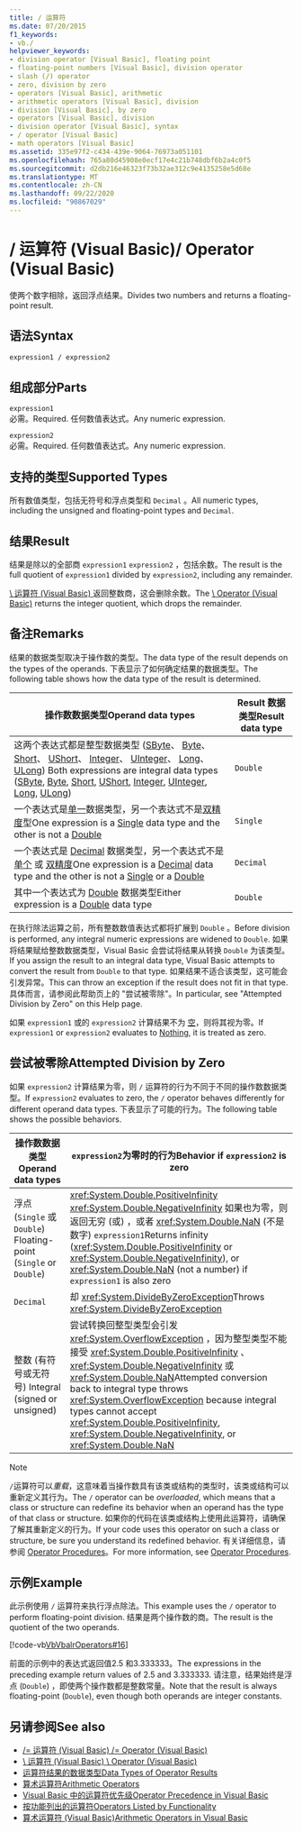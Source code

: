 ```yaml
---
title: / 运算符
ms.date: 07/20/2015
f1_keywords:
- vb./
helpviewer_keywords:
- division operator [Visual Basic], floating point
- floating-point numbers [Visual Basic], division operator
- slash (/) operator
- zero, division by zero
- operators [Visual Basic], arithmetic
- arithmetic operators [Visual Basic], division
- division [Visual Basic], by zero
- operators [Visual Basic], division
- division operator [Visual Basic], syntax
- / operator [Visual Basic]
- math operators [Visual Basic]
ms.assetid: 335e97f2-c434-439e-9064-76973a051101
ms.openlocfilehash: 765a80d45908e0ecf17e4c21b748dbf6b2a4c0f5
ms.sourcegitcommit: d2db216e46323f73b32ae312c9e4135258e5d68e
ms.translationtype: MT
ms.contentlocale: zh-CN
ms.lasthandoff: 09/22/2020
ms.locfileid: "90867029"
---
```

# <a name="-operator-visual-basic"></a><span data-ttu-id="359c1-102">/ 运算符 (Visual Basic)</span><span class="sxs-lookup"><span data-stu-id="359c1-102">/ Operator (Visual Basic)</span></span>

<span data-ttu-id="359c1-103">使两个数字相除，返回浮点结果。</span><span class="sxs-lookup"><span data-stu-id="359c1-103">Divides two numbers and returns a floating-point result.</span></span>  
  
## <a name="syntax"></a><span data-ttu-id="359c1-104">语法</span><span class="sxs-lookup"><span data-stu-id="359c1-104">Syntax</span></span>  
  
```vb  
expression1 / expression2  
```  
  
## <a name="parts"></a><span data-ttu-id="359c1-105">组成部分</span><span class="sxs-lookup"><span data-stu-id="359c1-105">Parts</span></span>  

 `expression1`  
 <span data-ttu-id="359c1-106">必需。</span><span class="sxs-lookup"><span data-stu-id="359c1-106">Required.</span></span> <span data-ttu-id="359c1-107">任何数值表达式。</span><span class="sxs-lookup"><span data-stu-id="359c1-107">Any numeric expression.</span></span>  
  
 `expression2`  
 <span data-ttu-id="359c1-108">必需。</span><span class="sxs-lookup"><span data-stu-id="359c1-108">Required.</span></span> <span data-ttu-id="359c1-109">任何数值表达式。</span><span class="sxs-lookup"><span data-stu-id="359c1-109">Any numeric expression.</span></span>  
  
## <a name="supported-types"></a><span data-ttu-id="359c1-110">支持的类型</span><span class="sxs-lookup"><span data-stu-id="359c1-110">Supported Types</span></span>  

 <span data-ttu-id="359c1-111">所有数值类型，包括无符号和浮点类型和 `Decimal` 。</span><span class="sxs-lookup"><span data-stu-id="359c1-111">All numeric types, including the unsigned and floating-point types and `Decimal`.</span></span>  
  
## <a name="result"></a><span data-ttu-id="359c1-112">结果</span><span class="sxs-lookup"><span data-stu-id="359c1-112">Result</span></span>  

 <span data-ttu-id="359c1-113">结果是除以的全部商 `expression1` `expression2` ，包括余数。</span><span class="sxs-lookup"><span data-stu-id="359c1-113">The result is the full quotient of `expression1` divided by `expression2`, including any remainder.</span></span>  
  
 <span data-ttu-id="359c1-114">[\ 运算符 (Visual Basic) ](integer-division-operator.md)返回整数商，这会删除余数。</span><span class="sxs-lookup"><span data-stu-id="359c1-114">The [\ Operator (Visual Basic)](integer-division-operator.md) returns the integer quotient, which drops the remainder.</span></span>  
  
## <a name="remarks"></a><span data-ttu-id="359c1-115">备注</span><span class="sxs-lookup"><span data-stu-id="359c1-115">Remarks</span></span>  

 <span data-ttu-id="359c1-116">结果的数据类型取决于操作数的类型。</span><span class="sxs-lookup"><span data-stu-id="359c1-116">The data type of the result depends on the types of the operands.</span></span> <span data-ttu-id="359c1-117">下表显示了如何确定结果的数据类型。</span><span class="sxs-lookup"><span data-stu-id="359c1-117">The following table shows how the data type of the result is determined.</span></span>  
  
|<span data-ttu-id="359c1-118">操作数数据类型</span><span class="sxs-lookup"><span data-stu-id="359c1-118">Operand data types</span></span>|<span data-ttu-id="359c1-119">Result 数据类型</span><span class="sxs-lookup"><span data-stu-id="359c1-119">Result data type</span></span>|  
|------------------------|----------------------|  
|<span data-ttu-id="359c1-120">这两个表达式都是整型数据类型 ([SByte](../data-types/sbyte-data-type.md)、 [Byte](../data-types/byte-data-type.md)、 [Short](../data-types/short-data-type.md)、 [UShort](../data-types/ushort-data-type.md)、 [Integer](../data-types/integer-data-type.md)、 [UInteger](../data-types/uinteger-data-type.md)、 [Long](../data-types/long-data-type.md)、 [ULong](../data-types/ulong-data-type.md)) </span><span class="sxs-lookup"><span data-stu-id="359c1-120">Both expressions are integral data types ([SByte](../data-types/sbyte-data-type.md), [Byte](../data-types/byte-data-type.md), [Short](../data-types/short-data-type.md), [UShort](../data-types/ushort-data-type.md), [Integer](../data-types/integer-data-type.md), [UInteger](../data-types/uinteger-data-type.md), [Long](../data-types/long-data-type.md), [ULong](../data-types/ulong-data-type.md))</span></span>|`Double`|  
|<span data-ttu-id="359c1-121">一个表达式是[单一](../data-types/single-data-type.md)数据类型，另一个表达式不是[双精度](../data-types/double-data-type.md)型</span><span class="sxs-lookup"><span data-stu-id="359c1-121">One expression is a [Single](../data-types/single-data-type.md) data type and the other is not a [Double](../data-types/double-data-type.md)</span></span>|`Single`|  
|<span data-ttu-id="359c1-122">一个表达式是 [Decimal](../data-types/decimal-data-type.md) 数据类型，另一个表达式不是 [单个](../data-types/single-data-type.md) 或 [双精度](../data-types/double-data-type.md)</span><span class="sxs-lookup"><span data-stu-id="359c1-122">One expression is a [Decimal](../data-types/decimal-data-type.md) data type and the other is not a [Single](../data-types/single-data-type.md) or a [Double](../data-types/double-data-type.md)</span></span>|`Decimal`|  
|<span data-ttu-id="359c1-123">其中一个表达式为 [Double](../data-types/double-data-type.md) 数据类型</span><span class="sxs-lookup"><span data-stu-id="359c1-123">Either expression is a [Double](../data-types/double-data-type.md) data type</span></span>|`Double`|  
  
 <span data-ttu-id="359c1-124">在执行除法运算之前，所有整数数值表达式都将扩展到 `Double` 。</span><span class="sxs-lookup"><span data-stu-id="359c1-124">Before division is performed, any integral numeric expressions are widened to `Double`.</span></span> <span data-ttu-id="359c1-125">如果将结果赋给整数数据类型，Visual Basic 会尝试将结果从转换 `Double` 为该类型。</span><span class="sxs-lookup"><span data-stu-id="359c1-125">If you assign the result to an integral data type, Visual Basic attempts to convert the result from `Double` to that type.</span></span> <span data-ttu-id="359c1-126">如果结果不适合该类型，这可能会引发异常。</span><span class="sxs-lookup"><span data-stu-id="359c1-126">This can throw an exception if the result does not fit in that type.</span></span> <span data-ttu-id="359c1-127">具体而言，请参阅此帮助页上的 "尝试被零除"。</span><span class="sxs-lookup"><span data-stu-id="359c1-127">In particular, see "Attempted Division by Zero" on this Help page.</span></span>  
  
 <span data-ttu-id="359c1-128">如果 `expression1` 或的 `expression2` 计算结果不为 [空](../nothing.md)，则将其视为零。</span><span class="sxs-lookup"><span data-stu-id="359c1-128">If `expression1` or `expression2` evaluates to [Nothing](../nothing.md), it is treated as zero.</span></span>  
  
## <a name="attempted-division-by-zero"></a><span data-ttu-id="359c1-129">尝试被零除</span><span class="sxs-lookup"><span data-stu-id="359c1-129">Attempted Division by Zero</span></span>  

 <span data-ttu-id="359c1-130">如果 `expression2` 计算结果为零，则 `/` 运算符的行为不同于不同的操作数数据类型。</span><span class="sxs-lookup"><span data-stu-id="359c1-130">If `expression2` evaluates to zero, the `/` operator behaves differently for different operand data types.</span></span> <span data-ttu-id="359c1-131">下表显示了可能的行为。</span><span class="sxs-lookup"><span data-stu-id="359c1-131">The following table shows the possible behaviors.</span></span>  
  
|<span data-ttu-id="359c1-132">操作数数据类型</span><span class="sxs-lookup"><span data-stu-id="359c1-132">Operand data types</span></span>|<span data-ttu-id="359c1-133">`expression2`为零时的行为</span><span class="sxs-lookup"><span data-stu-id="359c1-133">Behavior if `expression2` is zero</span></span>|  
|------------------------|---------------------------------------|  
|<span data-ttu-id="359c1-134">浮点 (`Single` 或 `Double`) </span><span class="sxs-lookup"><span data-stu-id="359c1-134">Floating-point (`Single` or `Double`)</span></span>|<span data-ttu-id="359c1-135"><xref:System.Double.PositiveInfinity> <xref:System.Double.NegativeInfinity> 如果也为零，则返回无穷 (或) ，或者 <xref:System.Double.NaN> (不是数字) `expression1`</span><span class="sxs-lookup"><span data-stu-id="359c1-135">Returns infinity (<xref:System.Double.PositiveInfinity> or <xref:System.Double.NegativeInfinity>), or <xref:System.Double.NaN> (not a number) if `expression1` is also zero</span></span>|  
|`Decimal`|<span data-ttu-id="359c1-136">却 <xref:System.DivideByZeroException></span><span class="sxs-lookup"><span data-stu-id="359c1-136">Throws <xref:System.DivideByZeroException></span></span>|  
|<span data-ttu-id="359c1-137">整数 (有符号或无符号) </span><span class="sxs-lookup"><span data-stu-id="359c1-137">Integral (signed or unsigned)</span></span>|<span data-ttu-id="359c1-138">尝试转换回整型类型会引发 <xref:System.OverflowException> ，因为整型类型不能接受 <xref:System.Double.PositiveInfinity> 、 <xref:System.Double.NegativeInfinity> 或 <xref:System.Double.NaN></span><span class="sxs-lookup"><span data-stu-id="359c1-138">Attempted conversion back to integral type throws <xref:System.OverflowException> because integral types cannot accept <xref:System.Double.PositiveInfinity>, <xref:System.Double.NegativeInfinity>, or <xref:System.Double.NaN></span></span>|  
  
> [!NOTE]
> <span data-ttu-id="359c1-139">`/`运算符可以*重载*，这意味着当操作数具有该类或结构的类型时，该类或结构可以重新定义其行为。</span><span class="sxs-lookup"><span data-stu-id="359c1-139">The `/` operator can be *overloaded*, which means that a class or structure can redefine its behavior when an operand has the type of that class or structure.</span></span> <span data-ttu-id="359c1-140">如果你的代码在该类或结构上使用此运算符，请确保了解其重新定义的行为。</span><span class="sxs-lookup"><span data-stu-id="359c1-140">If your code uses this operator on such a class or structure, be sure you understand its redefined behavior.</span></span> <span data-ttu-id="359c1-141">有关详细信息，请参阅 [Operator Procedures](../../programming-guide/language-features/procedures/operator-procedures.md)。</span><span class="sxs-lookup"><span data-stu-id="359c1-141">For more information, see [Operator Procedures](../../programming-guide/language-features/procedures/operator-procedures.md).</span></span>  
  
## <a name="example"></a><span data-ttu-id="359c1-142">示例</span><span class="sxs-lookup"><span data-stu-id="359c1-142">Example</span></span>  

 <span data-ttu-id="359c1-143">此示例使用 `/` 运算符来执行浮点除法。</span><span class="sxs-lookup"><span data-stu-id="359c1-143">This example uses the `/` operator to perform floating-point division.</span></span> <span data-ttu-id="359c1-144">结果是两个操作数的商。</span><span class="sxs-lookup"><span data-stu-id="359c1-144">The result is the quotient of the two operands.</span></span>  
  
 [!code-vb[VbVbalrOperators#16](~/samples/snippets/visualbasic/VS_Snippets_VBCSharp/VbVbalrOperators/VB/Class1.vb#16)]  
  
 <span data-ttu-id="359c1-145">前面的示例中的表达式返回值2.5 和3.333333。</span><span class="sxs-lookup"><span data-stu-id="359c1-145">The expressions in the preceding example return values of 2.5 and 3.333333.</span></span> <span data-ttu-id="359c1-146">请注意，结果始终是浮点 (`Double`) ，即使两个操作数都是整数常量。</span><span class="sxs-lookup"><span data-stu-id="359c1-146">Note that the result is always floating-point (`Double`), even though both operands are integer constants.</span></span>  
  
## <a name="see-also"></a><span data-ttu-id="359c1-147">另请参阅</span><span class="sxs-lookup"><span data-stu-id="359c1-147">See also</span></span>

- [<span data-ttu-id="359c1-148">/= 运算符 (Visual Basic) </span><span class="sxs-lookup"><span data-stu-id="359c1-148">/= Operator (Visual Basic)</span></span>](floating-point-division-assignment-operator.md)
- [<span data-ttu-id="359c1-149">\ 运算符 (Visual Basic) </span><span class="sxs-lookup"><span data-stu-id="359c1-149">\ Operator (Visual Basic)</span></span>](integer-division-operator.md)
- [<span data-ttu-id="359c1-150">运算符结果的数据类型</span><span class="sxs-lookup"><span data-stu-id="359c1-150">Data Types of Operator Results</span></span>](data-types-of-operator-results.md)
- [<span data-ttu-id="359c1-151">算术运算符</span><span class="sxs-lookup"><span data-stu-id="359c1-151">Arithmetic Operators</span></span>](arithmetic-operators.md)
- [<span data-ttu-id="359c1-152">Visual Basic 中的运算符优先级</span><span class="sxs-lookup"><span data-stu-id="359c1-152">Operator Precedence in Visual Basic</span></span>](operator-precedence.md)
- [<span data-ttu-id="359c1-153">按功能列出的运算符</span><span class="sxs-lookup"><span data-stu-id="359c1-153">Operators Listed by Functionality</span></span>](operators-listed-by-functionality.md)
- [<span data-ttu-id="359c1-154">算术运算符 (Visual Basic)</span><span class="sxs-lookup"><span data-stu-id="359c1-154">Arithmetic Operators in Visual Basic</span></span>](../../programming-guide/language-features/operators-and-expressions/arithmetic-operators.md)
